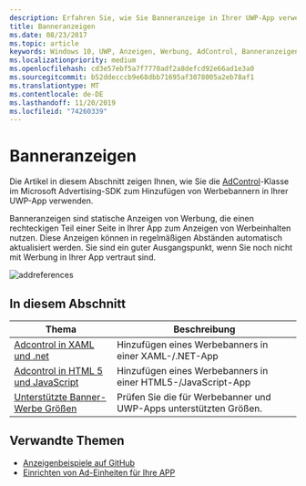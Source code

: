 ```yaml
---
description: Erfahren Sie, wie Sie Banneranzeige in Ihrer UWP-App verwenden.
title: Banneranzeigen
ms.date: 08/23/2017
ms.topic: article
keywords: Windows 10, UWP, Anzeigen, Werbung, AdControl, Banneranzeigen
ms.localizationpriority: medium
ms.openlocfilehash: cd3e57ebf5a7f7770adf2a8defcd92e66ad1e3a0
ms.sourcegitcommit: b52ddecccb9e68dbb71695af3078005a2eb78af1
ms.translationtype: MT
ms.contentlocale: de-DE
ms.lasthandoff: 11/20/2019
ms.locfileid: "74260339"
---
```

# <a name="banner-ads"></a>Banneranzeigen

Die Artikel in diesem Abschnitt zeigen Ihnen, wie Sie die [AdControl](https://docs.microsoft.com/uwp/api/microsoft.advertising.winrt.ui.adcontrol)-Klasse im Microsoft Advertising-SDK zum Hinzufügen von Werbebannern in Ihrer UWP-App verwenden.

Banneranzeigen sind statische Anzeigen von Werbung, die einen rechteckigen Teil einer Seite in Ihrer App zum Anzeigen von Werbeinhalten nutzen. Diese Anzeigen können in regelmäßigen Abständen automatisch aktualisiert werden. Sie sind ein guter Ausgangspunkt, wenn Sie noch nicht mit Werbung in Ihrer App vertraut sind.

![addreferences](images/banner-ad.png)

## <a name="in-this-section"></a>In diesem Abschnitt

|  Thema    | Beschreibung |               
|----------|-------|
| [Adcontrol in XAML und .net](adcontrol-in-xaml-and--net.md)     | Hinzufügen eines Werbebanners in einer XAML-/.NET-App        |
| [Adcontrol in HTML 5 und JavaScript](adcontrol-in-html-5-and-javascript.md)     | Hinzufügen eines Werbebanners in einer HTML5-/JavaScript-App        |
| [Unterstützte Banner-Werbe Größen](supported-ad-sizes-for-banner-ads.md)    |  Prüfen Sie die für Werbebanner und UWP-Apps unterstützten Größen.        |


## <a name="related-topics"></a>Verwandte Themen

* [Anzeigenbeispiele auf GitHub](https://github.com/Microsoft/Windows-universal-samples/tree/master/Samples/Advertising)
* [Einrichten von Ad-Einheiten für Ihre APP](set-up-ad-units-in-your-app.md)
